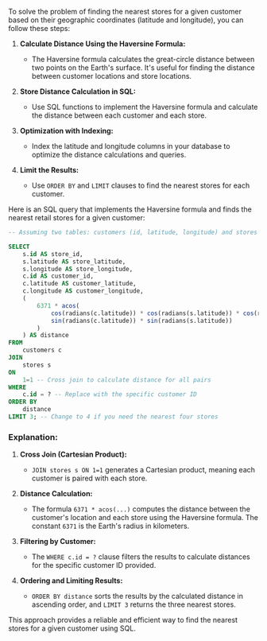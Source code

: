 To solve the problem of finding the nearest stores for a given customer based on their geographic coordinates (latitude and longitude), you can follow these steps:

1. **Calculate Distance Using the Haversine Formula:**
   - The Haversine formula calculates the great-circle distance between two points on the Earth's surface. It's useful for finding the distance between customer locations and store locations.

2. **Store Distance Calculation in SQL:**
   - Use SQL functions to implement the Haversine formula and calculate the distance between each customer and each store.

3. **Optimization with Indexing:**
   - Index the latitude and longitude columns in your database to optimize the distance calculations and queries.

4. **Limit the Results:**
   - Use `ORDER BY` and `LIMIT` clauses to find the nearest stores for each customer.

Here is an SQL query that implements the Haversine formula and finds the nearest retail stores for a given customer:

```sql
-- Assuming two tables: customers (id, latitude, longitude) and stores (id, latitude, longitude)

SELECT 
    s.id AS store_id,
    s.latitude AS store_latitude,
    s.longitude AS store_longitude,
    c.id AS customer_id,
    c.latitude AS customer_latitude,
    c.longitude AS customer_longitude,
    (
        6371 * acos(
            cos(radians(c.latitude)) * cos(radians(s.latitude)) * cos(radians(s.longitude) - radians(c.longitude)) + 
            sin(radians(c.latitude)) * sin(radians(s.latitude))
        )
    ) AS distance
FROM
    customers c
JOIN
    stores s
ON
    1=1 -- Cross join to calculate distance for all pairs
WHERE
    c.id = ? -- Replace with the specific customer ID
ORDER BY
    distance
LIMIT 3; -- Change to 4 if you need the nearest four stores
```

### Explanation:
1. **Cross Join (Cartesian Product):**
   - `JOIN stores s ON 1=1` generates a Cartesian product, meaning each customer is paired with each store.

2. **Distance Calculation:**
   - The formula `6371 * acos(...)` computes the distance between the customer's location and each store using the Haversine formula. The constant `6371` is the Earth's radius in kilometers.

3. **Filtering by Customer:**
   - The `WHERE c.id = ?` clause filters the results to calculate distances for the specific customer ID provided.

4. **Ordering and Limiting Results:**
   - `ORDER BY distance` sorts the results by the calculated distance in ascending order, and `LIMIT 3` returns the three nearest stores.

This approach provides a reliable and efficient way to find the nearest stores for a given customer using SQL.
